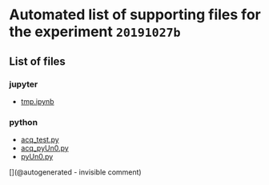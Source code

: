 # Automated list of supporting files for the __experiment `20191027b`__

## List of files

### jupyter

* [tmp.ipynb](/tmp.ipynb)


### python

* [acq_test.py](/matty/20191027b/acq_test.py)
* [acq_pyUn0.py](/matty/20191027b/acq_pyUn0.py)
* [pyUn0.py](/matty/20191027b/pyUn0.py)


[](@autogenerated - invisible comment)